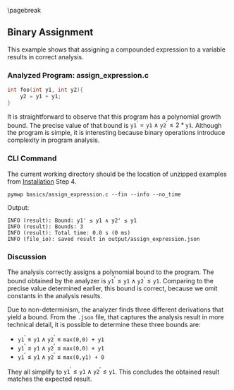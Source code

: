 \pagebreak

## Binary Assignment

This example shows that assigning a compounded expression to a variable results in correct analysis.

### Analyzed Program: assign_expression.c

```c
int foo(int y1, int y2){
    y2 = y1 + y1;
} 
```


It is straightforward to observe that this program has a polynomial growth bound.
The precise value of that bound is $\texttt{y1}^\prime = \texttt{y1} \land \texttt{y2}^\prime \leq 2 * \texttt{y1}$.
Although the program is simple, it is interesting because binary operations introduce complexity in program analysis.

### CLI Command

The current working directory should be the location of unzipped examples from [Installation](#installation) Step 4.

```console
pymwp basics/assign_expression.c --fin --info --no_time
```

Output:

```text
INFO (result): Bound: y1' ≤ y1 ∧ y2' ≤ y1
INFO (result): Bounds: 3
INFO (result): Total time: 0.0 s (0 ms)
INFO (file_io): saved result in output/assign_expression.json
```

### Discussion

The analysis correctly assigns a polynomial bound to the program.
The bound obtained by the analyzer is $\texttt{y1}^\prime \leq \texttt{y1} \land \texttt{y2}^\prime \leq \texttt{y1}$.
Comparing to the precise value determined earlier, this bound is correct, because we omit constants in the analysis results.

Due to non-determinism, the analyzer finds three different derivations that yield a bound.
From the `.json` file, that captures the analysis result in more technical detail,
it is possible to determine these three bounds are:  

- $\texttt{y1}^\prime \leq \texttt{y1} \land \texttt{y2}^\prime \leq \texttt{max(0,0) + y1}$
- $\texttt{y1}^\prime \leq \texttt{y1} \land \texttt{y2}^\prime \leq \texttt{max(0,0) + y1}$
- $\texttt{y1}^\prime \leq \texttt{y1} \land \texttt{y2}^\prime \leq \texttt{max(0,y1) + 0}$

They all simplify to $\texttt{y1}^\prime \leq \texttt{y1} \land \texttt{y2}^\prime \leq \texttt{y1}$.
This concludes the obtained result matches the expected result.


